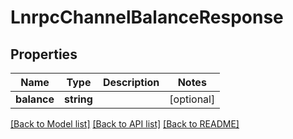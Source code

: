 # LnrpcChannelBalanceResponse

## Properties
Name | Type | Description | Notes
------------ | ------------- | ------------- | -------------
**balance** | **string** |  | [optional] 

[[Back to Model list]](../README.md#documentation-for-models) [[Back to API list]](../README.md#documentation-for-api-endpoints) [[Back to README]](../README.md)


